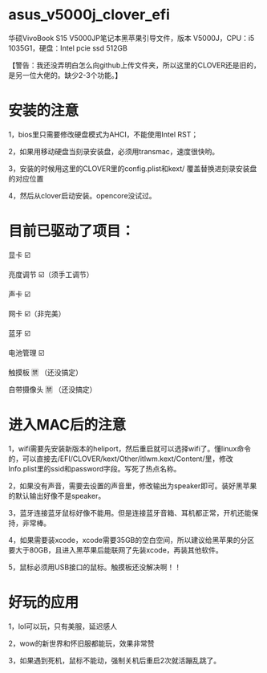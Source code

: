 # asus_v5000j_clover_efi

华硕VivoBook S15 V5000JP笔记本黑苹果引导文件，版本 V5000J，CPU：i5 1035G1，硬盘：Intel pcie ssd 512GB

【警告：我还没弄明白怎么向github上传文件夹，所以这里的CLOVER还是旧的，是另一位大佬的。缺少2-3个功能。】

# 安装的注意

1，bios里只需要修改硬盘模式为AHCI，不能使用Intel RST；

2，如果用移动硬盘当刻录安装盘，必须用transmac，速度很快哟。

3，安装的时候用这里的CLOVER里的config.plist和kext/ 覆盖替换进刻录安装盘的对应位置

4，然后从clover启动安装。opencore没试过。

# 目前已驱动了项目：

显卡 ☑️

亮度调节 ☑️（须手工调节）

声卡 ☑️

网卡 ☑️（非完美）

蓝牙 ☑️

电池管理 ☑️

触摸板 🈲️ （还没搞定）

自带摄像头 🈲️ （还没搞定）

# 进入MAC后的注意

1，wifi需要先安装新版本的heliport，然后重启就可以选择wifi了。懂linux命令的，可以直接去/EFI/CLOVER/kext/Other/itlwm.kext/Content/里，修改Info.plist里的ssid和password字段。写死了热点名称。

2，如果没有声音，需要去设置的声音里，修改输出为speaker即可。装好黑苹果的默认输出好像不是speaker。

3，蓝牙连接蓝牙鼠标好像不能用。但是连接蓝牙音箱、耳机都正常，开机还能保持，非常棒。

4，如果需要装xcode，xcode需要35GB的空白空间，所以建议给黑苹果的分区要大于80GB，且进入黑苹果后能联网了先装xcode，再装其他软件。

5，鼠标必须用USB接口的鼠标。触摸板还没解决啊！！


# 好玩的应用
1，lol可以玩，只有美服，延迟感人

2，wow的新世界和怀旧服都能玩，效果非常赞

3，如果遇到死机，鼠标不能动，强制关机后重启2次就活蹦乱跳了。


